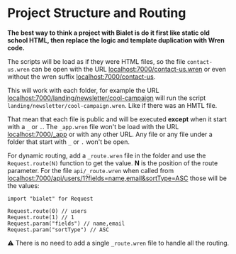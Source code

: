 # Project Structure and Routing

**The best way to think a project with Bialet is do it first like static old school HTML,
then replace the logic and template duplication with Wren code.**

The scripts will be load as if they were HTML files, so the file `contact-us.wren` can be open with the URL [localhost:7000/contact-us.wren](http://localhost:7000/contact-us.wren) or even without the wren suffix [localhost:7000/contact-us](http://localhost:7000/contact-us).

This will work with each folder, for example the URL [localhost:7000/landing/newsletter/cool-campaign](http://localhost:7000/landing/newsletter/cool-campaign) will run the script `landing/newsletter/cool-campaign.wren`. Like if there was an HMTL file.

That mean that each file is public and will be executed **except** when it start with a `_` or `.`. The `_app.wren` file won't be load with the URL [localhost:7000/_app](http://localhost:7000/_app) or with any other URL. Any file or any file under a folder that start with `_` or `.` won't be open.

For dynamic routing, add a `_route.wren` file in the folder and use the `Request.route(N)` function to get the value. **N** is the position of the route parameter. For the file `api/_route.wren` when called from [localhost:7000/api/users/1?fields=name,email&sortType=ASC](http://localhost:7000/api/users/1?fields=name,email&sortType=ASC) those will be the values:

```wren
import "bialet" for Request

Request.route(0) // users
Request.route(1) // 1
Request.param("fields") // name,email
Request.param("sortType") // ASC
```

⚠️ There is no need to add a single `_route.wren` file to handle all the routing.


